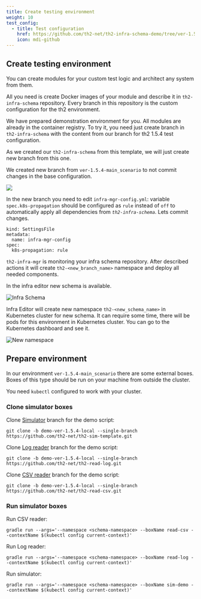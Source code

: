 ```yaml
---
title: Create testing environment
weight: 10
test_config:
  - title: Test configuration
    href: https://github.com/th2-net/th2-infra-schema-demo/tree/ver-1.5.4-main_scenario
    icon: mdi-github
---
```


## Create testing environment

You can create modules for your custom test logic and architect any system from them. 

All you need is create Docker images of your module and describe it in `th2-infra-schema` repository. Every branch in this repository is the custom configuration for the th2 environment. 

We have prepared demonstration environment for you. All modules are already in the container registry. To try it, you need just create branch in `th2-infra-schema` with the content from our branch for th2 1.5.4 test configuration.

<recommendations :items="test_config"></recommendations>

As we created our `th2-infra-schema` from this template, we will just create new branch from this one.

We created new branch from `ver-1.5.4-main_scenario` to not commit changes in
the base configuration.

![](/img/getting-started/th2-infra-schema/git-based/create-branch.png)

In the new branch you need to edit `infra-mgr-config.yml`: variable `spec.k8s-propagation` should be configured as `rule`
instead of `off` to automatically apply all dependencies from _`th2-infra-schema`_. Lets commit changes.

```yml[infra-mgr-config.yml]
kind: SettingsFile
metadata:
  name: infra-mgr-config
spec:
  k8s-propagation: rule
```


`th2-infra-mgr` is monitoring your infra schema repository.
After described actions it will create `th2-<new_branch_name>` namespace and deploy all needed components.

In the infra editor new schema is available.

![Infra Schema](/img/getting-started/th2-infra-schema/git-based/infra-schema.png)

Infra Editor will create new namespace `th2-<new_schema_name>` in Kubernetes cluster for new schema.
It can require some time, there will be pods for this environment in Kubernetes cluster. You can go to the Kubernetes dashboard and see it.

![New namespace](/img/getting-started/th2-infra-schema/git-based/new-namespace.png)

## Prepare environment

In our environment `ver-1.5.4-main_scenario` there are some external boxes. Boxes of this type should be run on your machine from outside the cluster. 

<notice note>

You need `kubectl` configured to work with your cluster.

</notice>

### Clone simulator boxes

Clone [Simulator](https://github.com/th2-net/th2-sim-template) branch for the demo script:

```shell
git clone -b demo-ver-1.5.4-local --single-branch https://github.com/th2-net/th2-sim-template.git
```

Clone [Log reader](https://github.com/th2-net/th2-read-log) branch for the demo script:

```shell
git clone -b demo-ver-1.5.4-local --single-branch https://github.com/th2-net/th2-read-log.git
```

Clone [CSV reader](https://github.com/th2-net/th2-read-log) branch for the demo script:

```shell
git clone -b demo-ver-1.5.4-local --single-branch https://github.com/th2-net/th2-read-csv.git
```

### Run simulator boxes

Run CSV reader:

```shell
gradle run --args='--namespace <schema-namespace> --boxName read-csv --contextName $(kubectl config current-context)'
```

Run Log reader:

```shell
gradle run --args='--namespace <schema-namespace> --boxName read-log --contextName $(kubectl config current-context)'
```

Run simulator:

```shell
gradle run --args='--namespace <schema-namespace> --boxName sim-demo --contextName $(kubectl config current-context)'
```
